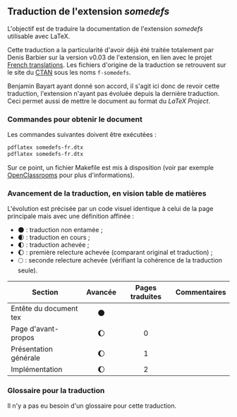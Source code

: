 ## Traduction de l'extension *somedefs*

L'objectif est de traduire la documentation de l'extension *somedefs* utilisable avec LaTeX. 

Cette traduction a la particularité d'avoir déjà été traitée totalement par Denis Barbier sur la version v0.03 de l'extension, en lien avec le projet [French translations](https://www.ctan.org/pkg/french-translations). Les fichiers d'origine de la traduction se retrouvent sur le site du [CTAN](https://www.ctan.org/tex-archive/info/french-translations/macros/latex/required/tools) sous les noms `f-somedefs`.

Benjamin Bayart ayant donné son accord, il s'agit ici donc de revoir cette traduction, l'extension n'ayant pas évoluée depuis la dernière traduction. Ceci permet aussi de mettre le document au format du *LaTeX Project*.


### Commandes pour obtenir le document

Les commandes suivantes doivent être exécutées :

```bash
pdflatex somedefs-fr.dtx
pdflatex somedefs-fr.dtx
```

Sur ce point, un fichier Makefile est mis à disposition (voir par exemple [OpenClassrooms](https://openclassrooms.com/courses/compilez-sous-gnu-linux#/id/r-1130480) pour plus d'informations).


### Avancement de la traduction, en vision table de matières

L'évolution est précisée par un code visuel identique à celui de la page principale mais avec une définition affinée :

- :new_moon: : traduction non entamée ;
- :waxing_crescent_moon: : traduction en cours ;
- :first_quarter_moon: : traduction achevée ;
- :waxing_gibbous_moon: : première relecture achevée (comparant original et traduction) ; 
- :full_moon: : seconde relecture achevée (vérifiant la cohérence de la traduction seule).

Section                       | Avancée                | Pages traduites | Commentaires 
----------------------------- | :--------------------: | :-------------: | -------------------------
Entête du document tex        | :new_moon:             |                 |
Page d'avant-propos           | :waxing_gibbous_moon:  | 0               | 
Présentation générale         | :waxing_gibbous_moon:  | 1               |
Implémentation                | :waxing_gibbous_moon:  | 2               |


### Glossaire pour la traduction

Il n'y a pas eu besoin d'un glossaire pour cette traduction.
